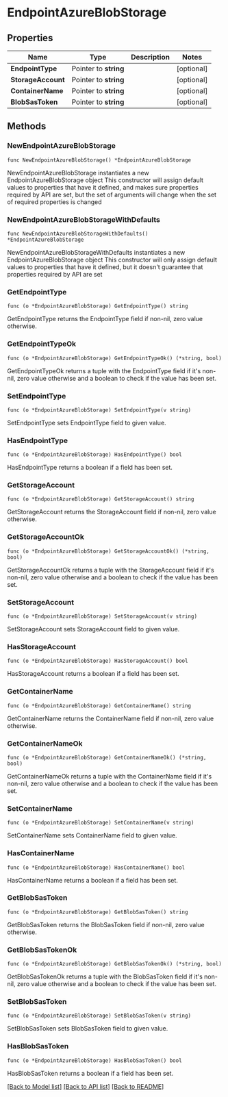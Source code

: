 # EndpointAzureBlobStorage

## Properties

Name | Type | Description | Notes
------------ | ------------- | ------------- | -------------
**EndpointType** | Pointer to **string** |  | [optional] 
**StorageAccount** | Pointer to **string** |  | [optional] 
**ContainerName** | Pointer to **string** |  | [optional] 
**BlobSasToken** | Pointer to **string** |  | [optional] 

## Methods

### NewEndpointAzureBlobStorage

`func NewEndpointAzureBlobStorage() *EndpointAzureBlobStorage`

NewEndpointAzureBlobStorage instantiates a new EndpointAzureBlobStorage object
This constructor will assign default values to properties that have it defined,
and makes sure properties required by API are set, but the set of arguments
will change when the set of required properties is changed

### NewEndpointAzureBlobStorageWithDefaults

`func NewEndpointAzureBlobStorageWithDefaults() *EndpointAzureBlobStorage`

NewEndpointAzureBlobStorageWithDefaults instantiates a new EndpointAzureBlobStorage object
This constructor will only assign default values to properties that have it defined,
but it doesn't guarantee that properties required by API are set

### GetEndpointType

`func (o *EndpointAzureBlobStorage) GetEndpointType() string`

GetEndpointType returns the EndpointType field if non-nil, zero value otherwise.

### GetEndpointTypeOk

`func (o *EndpointAzureBlobStorage) GetEndpointTypeOk() (*string, bool)`

GetEndpointTypeOk returns a tuple with the EndpointType field if it's non-nil, zero value otherwise
and a boolean to check if the value has been set.

### SetEndpointType

`func (o *EndpointAzureBlobStorage) SetEndpointType(v string)`

SetEndpointType sets EndpointType field to given value.

### HasEndpointType

`func (o *EndpointAzureBlobStorage) HasEndpointType() bool`

HasEndpointType returns a boolean if a field has been set.

### GetStorageAccount

`func (o *EndpointAzureBlobStorage) GetStorageAccount() string`

GetStorageAccount returns the StorageAccount field if non-nil, zero value otherwise.

### GetStorageAccountOk

`func (o *EndpointAzureBlobStorage) GetStorageAccountOk() (*string, bool)`

GetStorageAccountOk returns a tuple with the StorageAccount field if it's non-nil, zero value otherwise
and a boolean to check if the value has been set.

### SetStorageAccount

`func (o *EndpointAzureBlobStorage) SetStorageAccount(v string)`

SetStorageAccount sets StorageAccount field to given value.

### HasStorageAccount

`func (o *EndpointAzureBlobStorage) HasStorageAccount() bool`

HasStorageAccount returns a boolean if a field has been set.

### GetContainerName

`func (o *EndpointAzureBlobStorage) GetContainerName() string`

GetContainerName returns the ContainerName field if non-nil, zero value otherwise.

### GetContainerNameOk

`func (o *EndpointAzureBlobStorage) GetContainerNameOk() (*string, bool)`

GetContainerNameOk returns a tuple with the ContainerName field if it's non-nil, zero value otherwise
and a boolean to check if the value has been set.

### SetContainerName

`func (o *EndpointAzureBlobStorage) SetContainerName(v string)`

SetContainerName sets ContainerName field to given value.

### HasContainerName

`func (o *EndpointAzureBlobStorage) HasContainerName() bool`

HasContainerName returns a boolean if a field has been set.

### GetBlobSasToken

`func (o *EndpointAzureBlobStorage) GetBlobSasToken() string`

GetBlobSasToken returns the BlobSasToken field if non-nil, zero value otherwise.

### GetBlobSasTokenOk

`func (o *EndpointAzureBlobStorage) GetBlobSasTokenOk() (*string, bool)`

GetBlobSasTokenOk returns a tuple with the BlobSasToken field if it's non-nil, zero value otherwise
and a boolean to check if the value has been set.

### SetBlobSasToken

`func (o *EndpointAzureBlobStorage) SetBlobSasToken(v string)`

SetBlobSasToken sets BlobSasToken field to given value.

### HasBlobSasToken

`func (o *EndpointAzureBlobStorage) HasBlobSasToken() bool`

HasBlobSasToken returns a boolean if a field has been set.


[[Back to Model list]](../README.md#documentation-for-models) [[Back to API list]](../README.md#documentation-for-api-endpoints) [[Back to README]](../README.md)


